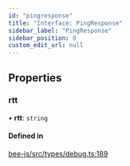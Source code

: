 ```yaml
---
id: "pingresponse"
title: "Interface: PingResponse"
sidebar_label: "PingResponse"
sidebar_position: 0
custom_edit_url: null
---
```


## Properties

### rtt

• **rtt**: `string`

#### Defined in

[bee-js/src/types/debug.ts:189](https://github.com/ethersphere/bee-js/blob/74056cb/src/types/debug.ts#L189)
